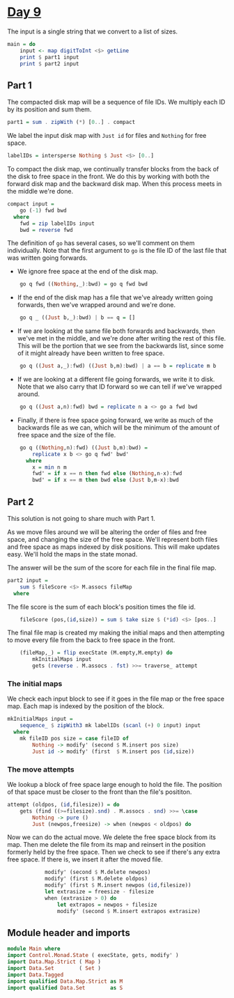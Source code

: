 # [Day 9](https://adventofcode.com/2024/day/9)

The input is a single string that we convert to a list of sizes.

```haskell top:3
main = do
    input <- map digitToInt <$> getLine
    print $ part1 input
    print $ part2 input
```

## Part 1

The compacted disk map will be a sequence of file IDs.
We multiply each ID by its position and sum them.

```haskell
part1 = sum . zipWith (*) [0..] . compact
```

We label the input disk map with `Just id` for files and `Nothing` for free
space.

```haskell
labelIDs = intersperse Nothing $ Just <$> [0..]
```

To compact the disk map, we continually transfer blocks from the back of the
disk to free space in the front. We do this by working with both the forward
disk map and the backward disk map. When this process meets in the middle we're
done.

```haskell
compact input =
    go (-1) fwd bwd
  where
    fwd = zip labelIDs input
    bwd = reverse fwd
```

The definition of `go` has several cases, so we'll comment on them individually.
Note that the first argument to `go` is the file ID of the last file that was
written going forwards.

- We ignore free space at the end of the disk map.

```haskell
    go q fwd ((Nothing,_):bwd) = go q fwd bwd
```

- If the end of the disk map has a file that we've already written going forwards,
  then we've wrapped around and we're done.

```haskell
    go q _ ((Just b,_):bwd) | b == q = []
```

- If we are looking at the same file both forwards and backwards, then we've met
  in the middle, and we're done after writing the rest of this file. This will be
  the portion that we see from the backwards list, since some of it might already
  have been written to free space.

```haskell
    go q ((Just a,_):fwd) ((Just b,m):bwd) | a == b = replicate m b
```

- If we are looking at a different file going forwards, we write it to disk.
  Note that we also carry that ID forward so we can tell if we've wrapped around.

```haskell
    go q ((Just a,n):fwd) bwd = replicate n a <> go a fwd bwd
```

- Finally, if there is free space going forward, we write as much of the
  backwards file as we can, which will be the minimum of the amount of free
  space and the size of the file.

```haskell
    go q ((Nothing,n):fwd) ((Just b,m):bwd) =
        replicate x b <> go q fwd' bwd'
      where
        x = min n m
        fwd' = if x == n then fwd else (Nothing,n-x):fwd
        bwd' = if x == m then bwd else (Just b,m-x):bwd
```

## Part 2

This solution is not going to share much with Part 1.

As we move files around we will be altering the order of files and free space,
and changing the size of the free space. We'll represent both files and free
space as maps indexed by disk positions. This will make updates easy.
We'll hold the maps in the state monad.

The answer will be the sum of the score for each file in the final file map.

```haskell
part2 input =
    sum $ fileScore <$> M.assocs fileMap
  where
```

The file score is the sum of each block's position times the file id.

```haskell
    fileScore (pos,(id,size)) = sum $ take size $ (*id) <$> [pos..]
```

The final file map is created my making the initial maps and then
attempting to move every file from the back to free space in the front.

```haskell
    (fileMap,_) = flip execState (M.empty,M.empty) do
        mkInitialMaps input
        gets (reverse . M.assocs . fst) >>= traverse_ attempt
```

### The initial maps

We check each input block to see if it goes in the file map or the free
space map. Each map is indexed by the position of the block.

```haskell
mkInitialMaps input = 
    sequence_ $ zipWith3 mk labelIDs (scanl (+) 0 input) input
  where
    mk fileID pos size = case fileID of
        Nothing -> modify' (second $ M.insert pos size)
        Just id -> modify' (first  $ M.insert pos (id,size))
```

### The move attempts

We lookup a block of free space large enough to hold the file.
The position of that space must be closer to the front than
the file's posititon.

```haskell
attempt (oldpos, (id,filesize)) = do
    gets (find ((>=filesize).snd) . M.assocs . snd) >>= \case
        Nothing -> pure ()
        Just (newpos,freesize) -> when (newpos < oldpos) do
```

Now we can do the actual move.
We delete the free space block from its map.
Then me delete the file from its map and reinsert in the position
formerly held by the free space.
Then we check to see if there's any extra free space.
If there is, we insert it after the moved file.

```haskell
            modify' (second $ M.delete newpos)
            modify' (first $ M.delete oldpos)
            modify' (first $ M.insert newpos (id,filesize))
            let extrasize = freesize - filesize
            when (extrasize > 0) do
                let extrapos = newpos + filesize
                modify' (second $ M.insert extrapos extrasize)
```

## Module header and imports

```haskell top
module Main where
import Control.Monad.State ( execState, gets, modify' )
import Data.Map.Strict ( Map )
import Data.Set        ( Set )
import Data.Tagged
import qualified Data.Map.Strict as M
import qualified Data.Set        as S
```
